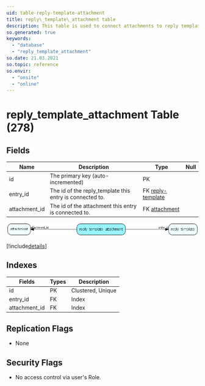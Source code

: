 ```yaml
---
uid: table-reply-template-attachment
title: reply\_template\_attachment table
description: This table is used to connect attachments to reply templates (many-to-many).
so.generated: true
keywords:
  - "database"
  - "reply_template_attachment"
so.date: 21.03.2021
so.topic: reference
so.envir:
  - "onsite"
  - "online"
---
```


# reply\_template\_attachment Table (278)

## Fields

| Name | Description | Type | Null |
|------|-------------|------|:----:|
|id|The primary key (auto-incremented)|PK| |
|entry\_id|The id of the reply_template this entry is connected to.|FK [reply-template](reply-template.md)| |
|attachment\_id|The id of the attachment this entry is connected to.|FK [attachment](attachment.md)| |


![reply_template_attachment table relationship diagram](./media/reply_template_attachment.png)

[!include[details](./includes/reply-template-attachment.md)]

## Indexes

| Fields | Types | Description |
|--------|-------|-------------|
|id |PK |Clustered, Unique |
|entry\_id |FK |Index |
|attachment\_id |FK |Index |

## Replication Flags

* None

## Security Flags

* No access control via user's Role.

